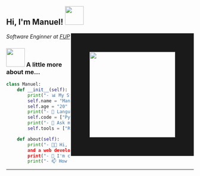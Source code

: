 <h2> Hi, I'm Manuel! <img src="https://media.giphy.com/media/mGcNjsfWAjY5AEZNw6/giphy.gif" width="50"></h2>
<img align='right' src="https://c.tenor.com/LsHNtGBgnu8AAAAd/komi-komi-san.gif" border="50" width="230">
<p><em>Software Enginner at <a href="https://fup.edu.co/">FUP</a> 
</em></p>

### <img src="https://userstyles.org/style_screenshots/204108_after.gif" width="50"> A little more about me...  

```python
class Manuel:
	def __init__(self):
		print("- 📊 My Stats:")
		self.name = "Manuel"
		self.age = "20"
		print("- 🔨 Languages and Tools:")
		self.code = ["Python", "Typescript", "Javascript"]
		print("- 💬 Ask me about:")
		self.tools = ["React.js", "Django", "PostgreSQL", "Git"]

	def about(self):
		print("- 👨‍💻 Hi, I'm Manuel! I'm a software engineer 
		and a web developer(Freelancer).")
		print("- 🌱 I'm currently learning React.js")
		print("- 📫 How to reach me: meerazo7@hotmail.com")
```
---

